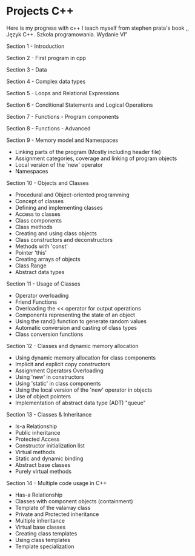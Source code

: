 # Projects C++

Here is my progress with c++
I teach myself from stephen prata's book ,, Język C++. Szkoła programowania. Wydanie VI"

Section 1 - Introduction

Section 2 - First program in cpp  

Section 3 - Data  

Section 4 - Complex data types  

Section 5 - Loops and Relational Expressions  

Section 6 - Conditional Statements and Logical Operations  

Section 7 - Functions - Program components  

Section 8 - Functions - Advanced  

Section 9 - Memory model and Namespaces
- Linking parts of the program (Mostly including header file)
- Assignment categories, coverage and linking of program objects
- Local version of the 'new' operator
- Namespaces

Section 10 - Objects and Classes 
- Procedural and Object-oriented programming
- Concept of classes
- Defining and implementing classes
- Access to classes
- Class components
- Class methods
- Creating and using class objects
- Class constructors and deconstructors
- Methods with 'const'
- Pointer 'this'
- Creating arrays of objects
- Class Range
- Abstract data types

Section 11 - Usage of Classes  
- Operator overloading
- Friend Functions
- Overloading the << operator for output operations
- Components representing the state of an object
- Using the rand() function to generate random values
- Automatic conversion and casting of class types
- Class conversion functions

Section 12 - Classes and dynamic memory allocation  
- Using dynamic memory allocation for class components
- Implicit and explicit copy constructors
- Assignment Operators Overloading
- Using 'new' in constructors
- Using 'static' in class components
- Using the local version of the 'new' operator in objects
- Use of object pointers
- Implementation of abstract data type (ADT) "queue"

Section 13 - Classes & Inheritance
- Is-a Relationship
- Public inheritance
- Protected Access
- Constructor initialization list
- Virtual methods
- Static and dynamic binding
- Abstract base classes
- Purely virtual methods

Section 14 - Multiple code usage in C++
- Has-a Relationship
- Classes with component objects (containment)
- Template of the valarray class
- Private and Protected inheritance
- Multiple inheritance
- Virtual base classes
- Creating class templates
- Using class templates
- Template specialization

